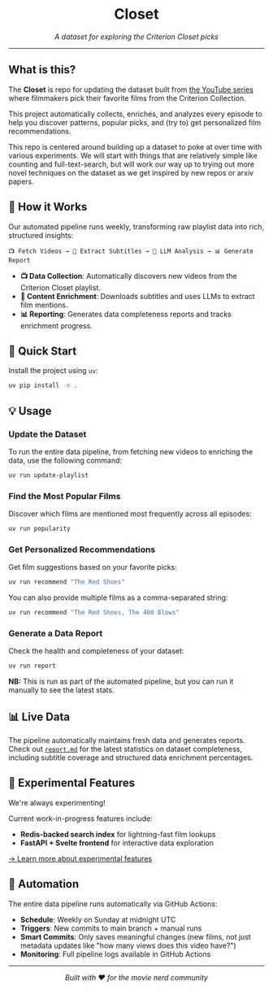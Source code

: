 <div align="center">

# Closet

*A dataset for exploring the Criterion Closet picks*

</div>

---

## What is this?

The **Closet** is repo for updating the dataset built from [the YouTube series](https://www.youtube.com/playlist?list=PL7D89754A5DAD1E8E) where filmmakers pick their favorite films from the Criterion Collection. 

This project automatically collects, enriches, and analyzes every episode to help you discover patterns, popular picks, and (try to) get personalized film recommendations.

This repo is centered around building up a dataset to poke at over time with various experiments.
We will start with things that are relatively simple like counting and full-text-search, but will work our way up to trying out more novel techniques on the dataset as we get inspired by new repos or arxiv papers.

## 🔄 How it Works

Our automated pipeline runs weekly, transforming raw playlist data into rich, structured insights:

```
📺 Fetch Videos → 📝 Extract Subtitles → 🤖 LLM Analysis → 📊 Generate Report
```

- **📺 Data Collection**: Automatically discovers new videos from the Criterion Closet playlist.
- **📝 Content Enrichment**: Downloads subtitles and uses LLMs to extract film mentions.
- **📊 Reporting**: Generates data completeness reports and tracks enrichment progress.

## 🚀 Quick Start

Install the project using `uv`:

```bash
uv pip install -e .
```

## 💡 Usage

### Update the Dataset

To run the entire data pipeline, from fetching new videos to enriching the data, use the following command:

```bash
uv run update-playlist
```

### Find the Most Popular Films

Discover which films are mentioned most frequently across all episodes:

```bash
uv run popularity
```

### Get Personalized Recommendations

Get film suggestions based on your favorite picks:

```bash
uv run recommend "The Red Shoes"
```

You can also provide multiple films as a comma-separated string:

```bash
uv run recommend "The Red Shoes, The 400 Blows"
```

### Generate a Data Report

Check the health and completeness of your dataset:

```bash
uv run report
```

**NB:** This is run as part of the automated pipeline, but you can run it manually to see the latest stats.

## 📊 Live Data

The pipeline automatically maintains fresh data and generates reports. Check out [`report.md`](report.md) for the latest statistics on dataset completeness, including subtitle coverage and structured data enrichment percentages.

## 🧪 Experimental Features

We're always experimenting! 

Current work-in-progress features include:

- **Redis-backed search index** for lightning-fast film lookups
- **FastAPI + Svelte frontend** for interactive data exploration

[→ Learn more about experimental features](src/closet/experimental/README.md)

## 🤖 Automation

The entire data pipeline runs automatically via GitHub Actions:

- **Schedule**: Weekly on Sunday at midnight UTC
- **Triggers**: New commits to main branch + manual runs
- **Smart Commits**: Only saves meaningful changes (new films, not just metadata updates like "how many views does this video have?")
- **Monitoring**: Full pipeline logs available in GitHub Actions

---

<div align="center">
<i>Built with ❤️ for the movie nerd community</i>
</div>
